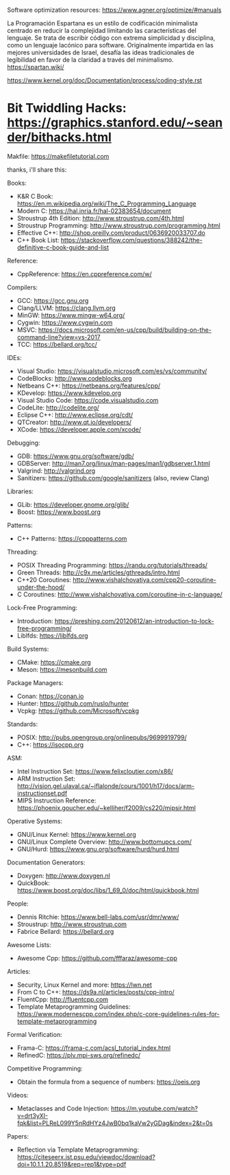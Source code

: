 Software optimization resources: https://www.agner.org/optimize/#manuals

La Programación Espartana es un estilo de codificación minimalista centrado en reducir la complejidad limitando las características del lenguaje. Se trata de escribir código con extrema simplicidad y disciplina, como un lenguaje lacónico para software. Originalmente impartida en las mejores universidades de Israel, desafía las ideas tradicionales de legibilidad en favor de la claridad a través del minimalismo.
https://spartan.wiki/

https://www.kernel.org/doc/Documentation/process/coding-style.rst

# Bit Twiddling Hacks: https://graphics.stanford.edu/~seander/bithacks.html
Makfile: https://makefiletutorial.com


thanks, i'll share this:

Books:
 - K&R C Book: https://en.m.wikipedia.org/wiki/The_C_Programming_Language
 - Modern C: https://hal.inria.fr/hal-02383654/document
 - Stroustrup 4th Edition: http://www.stroustrup.com/4th.html
 - Stroustrup Programming: http://www.stroustrup.com/programming.html
 - Effective C++: http://shop.oreilly.com/product/0636920033707.do
 - C++ Book List: https://stackoverflow.com/questions/388242/the-definitive-c-book-guide-and-list

Reference:
 - CppReference: https://en.cppreference.com/w/

Compilers:
 - GCC: https://gcc.gnu.org
 - Clang/LLVM: https://clang.llvm.org
 - MinGW: https://www.mingw-w64.org/
 - Cygwin: https://www.cygwin.com
 - MSVC: https://docs.microsoft.com/en-us/cpp/build/building-on-the-command-line?view=vs-2017
 - TCC: https://bellard.org/tcc/

IDEs:
 - Visual Studio: https://visualstudio.microsoft.com/es/vs/community/
 - CodeBlocks: http://www.codeblocks.org
 - Netbeans C++: https://netbeans.org/features/cpp/
 - KDevelop: https://www.kdevelop.org
 - Visual Studio Code: https://code.visualstudio.com
 - CodeLite: http://codelite.org/
 - Eclipse C++: http://www.eclipse.org/cdt/
 - QTCreator: http://www.qt.io/developers/
 - XCode: https://developer.apple.com/xcode/

Debugging:
 - GDB: https://www.gnu.org/software/gdb/
 - GDBServer: http://man7.org/linux/man-pages/man1/gdbserver.1.html
 - Valgrind: http://valgrind.org
 - Sanitizers: https://github.com/google/sanitizers (also, review Clang)

Libraries:
 - GLib: https://developer.gnome.org/glib/
 - Boost: https://www.boost.org

Patterns:
 - C++ Patterns: https://cpppatterns.com

Threading:
 - POSIX Threading Programming: https://randu.org/tutorials/threads/
 - Green Threads: http://c9x.me/articles/gthreads/intro.html
 - C++20 Coroutines: http://www.vishalchovatiya.com/cpp20-coroutine-under-the-hood/
 - C Coroutines: http://www.vishalchovatiya.com/coroutine-in-c-language/

Lock-Free Programming:
 - Introduction: https://preshing.com/20120612/an-introduction-to-lock-free-programming/
 - Liblfds: https://liblfds.org

Build Systems:
 - CMake: https://cmake.org
 - Meson: https://mesonbuild.com

Package Managers:
 - Conan: https://conan.io
 - Hunter: https://github.com/ruslo/hunter
 - Vcpkg: https://github.com/Microsoft/vcpkg

Standards:
 - POSIX: http://pubs.opengroup.org/onlinepubs/9699919799/
 - C++: https://isocpp.org

ASM:
 - Intel Instruction Set: https://www.felixcloutier.com/x86/
 - ARM Instruction Set: http://vision.gel.ulaval.ca/~jflalonde/cours/1001/h17/docs/arm-instructionset.pdf
 - MIPS Instruction Reference: https://phoenix.goucher.edu/~kelliher/f2009/cs220/mipsir.html

Operative Systems:
 - GNU/Linux Kernel: https://www.kernel.org
- GNU/Linux Complete Overview: http://www.bottomupcs.com/
 - GNU/Hurd: https://www.gnu.org/software/hurd/hurd.html

Documentation Generators:
 - Doxygen: http://www.doxygen.nl
 - QuickBook: https://www.boost.org/doc/libs/1_69_0/doc/html/quickbook.html

People:
 - Dennis Ritchie: https://www.bell-labs.com/usr/dmr/www/
 - Stroustrup: http://www.stroustrup.com
 - Fabrice Bellard: https://bellard.org

Awesome Lists:
 - Awesome Cpp: https://github.com/fffaraz/awesome-cpp

Articles:
 - Security, Linux Kernel and more: https://lwn.net
 - From C to C++: https://ds9a.nl/articles/posts/cpp-intro/
 - FluentCpp: http://fluentcpp.com
 - Template Metaprogramming Guidelines: https://www.modernescpp.com/index.php/c-core-guidelines-rules-for-template-metaprogramming

Formal Verification:
 - Frama-C: https://frama-c.com/acsl_tutorial_index.html
 - RefinedC: https://plv.mpi-sws.org/refinedc/

Competitive Programming:
 - Obtain the formula from a sequence of numbers: https://oeis.org

Videos:
 - Metaclasses and Code Injection: https://m.youtube.com/watch?v=drt3yXI-fqk&list=PLReL099Y5nRdHYz4JwB0bq1kaVw2yGDag&index=2&t=0s

Papers:
 - Reflection via Template Metaprogramming: https://citeseerx.ist.psu.edu/viewdoc/download?doi=10.1.1.20.8519&rep=rep1&type=pdf